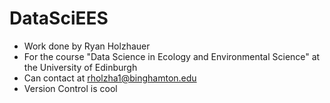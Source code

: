 # DataSciEES
- Work done by Ryan Holzhauer
- For the course "Data Science in Ecology and Environmental Science" at the University of Edinburgh
- Can contact at rholzha1@binghamton.edu
- Version Control is cool